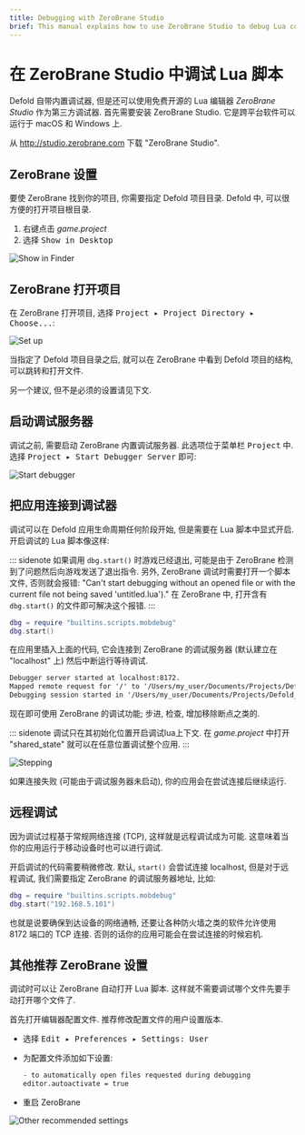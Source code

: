 ```yaml
---
title: Debugging with ZeroBrane Studio
brief: This manual explains how to use ZeroBrane Studio to debug Lua code in Defold.
---
```


# 在 ZeroBrane Studio 中调试 Lua 脚本 

Defold 自带内置调试器, 但是还可以使用免费开源的 Lua 编辑器 _ZeroBrane Studio_ 作为第三方调试器. 首先需要安装 ZeroBrane Studio. 它是跨平台软件可以运行于 macOS 和 Windows 上.

从 http://studio.zerobrane.com 下载  "ZeroBrane Studio".

## ZeroBrane 设置

要使 ZeroBrane 找到你的项目, 你需要指定 Defold 项目目录. Defold 中, 可以很方便的打开项目根目录.

1. 右键点击 *game.project*
2. 选择 <kbd>Show in Desktop</kbd>

![Show in Finder](images/zerobrane/show_in_desktop.png)

## ZeroBrane 打开项目

在 ZeroBrane 打开项目, 选择 <kbd>Project ▸ Project Directory ▸ Choose...</kbd>:

![Set up](images/zerobrane/setup.png)

当指定了 Defold 项目目录之后, 就可以在 ZeroBrane 中看到 Defold 项目的结构, 可以跳转和打开文件.

另一个建议, 但不是必须的设置请见下文.

## 启动调试服务器

调试之前, 需要启动 ZeroBrane 内置调试服务器. 此选项位于菜单栏 <kbd>Project</kbd> 中. 选择 <kbd>Project ▸ Start Debugger Server</kbd> 即可:

![Start debugger](images/zerobrane/startdebug.png)

## 把应用连接到调试器

调试可以在 Defold 应用生命周期任何阶段开始, 但是需要在 Lua 脚本中显式开启. 开启调试的 Lua 脚本像这样:

::: sidenote
如果调用 `dbg.start()` 时游戏已经退出, 可能是由于 ZeroBrane 检测到了问题然后向游戏发送了退出指令. 另外, ZeroBrane 调试时需要打开一个脚本文件, 否则就会报错:
"Can't start debugging without an opened file or with the current file not being saved 'untitled.lua')."
在 ZeroBrane 中, 打开含有 `dbg.start()` 的文件即可解决这个报错.
:::

```lua
dbg = require "builtins.scripts.mobdebug"
dbg.start()
```

在应用里插入上面的代码, 它会连接到 ZeroBrane 的调试服务器 (默认建立在 "localhost" 上) 然后中断运行等待调试.

```txt
Debugger server started at localhost:8172.
Mapped remote request for '/' to '/Users/my_user/Documents/Projects/Defold_project/'.
Debugging session started in '/Users/my_user/Documents/Projects/Defold_project'.
```

现在即可使用 ZeroBrane 的调试功能; 步进, 检查, 增加移除断点之类的.

::: sidenote
调试只在其初始化位置开启调试lua上下文. 在 *game.project* 中打开 "shared_state" 就可以在任意位置调试整个应用.
:::

![Stepping](images/zerobrane/code.png)

如果连接失败 (可能由于调试服务器未启动), 你的应用会在尝试连接后继续运行.

## 远程调试

因为调试过程基于常规网络连接 (TCP), 这样就是远程调试成为可能. 这意味着当你的应用运行于移动设备时也可以进行调试.

开启调试的代码需要稍微修改. 默认, `start()` 会尝试连接 localhost, 但是对于远程调试, 我们需要指定 ZeroBrane 的调试服务器地址, 比如:

```lua
dbg = require "builtins.scripts.mobdebug"
dbg.start("192.168.5.101")
```

也就是说要确保到达设备的网络通畅, 还要让各种防火墙之类的软件允许使用 8172 端口的 TCP 连接. 否则的话你的应用可能会在尝试连接的时候宕机.

## 其他推荐 ZeroBrane 设置

调试时可以让 ZeroBrane 自动打开 Lua 脚本. 这样就不需要调试哪个文件先要手动打开哪个文件了.

首先打开编辑器配置文件. 推荐修改配置文件的用户设置版本.

- 选择 <kbd>Edit ▸ Preferences ▸ Settings: User</kbd>
- 为配置文件添加如下设置:

  ```txt
  - to automatically open files requested during debugging
  editor.autoactivate = true
  ```

- 重启 ZeroBrane

![Other recommended settings](images/zerobrane/otherrecommended.png)